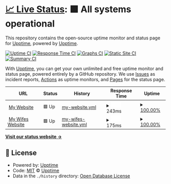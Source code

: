 # [📈 Live Status](https://demo.upptime.js.org): <!--live status--> **🟩 All systems operational**

This repository contains the open-source uptime monitor and status page for [Upptime](https://upptime.js.org), powered by [Upptime](https://github.com/upptime/upptime).

[![Uptime CI](https://github.com/upptime/upptime/workflows/Uptime%20CI/badge.svg)](https://github.com/upptime/upptime/actions?query=workflow%3A%22Uptime+CI%22)
[![Response Time CI](https://github.com/upptime/upptime/workflows/Response%20Time%20CI/badge.svg)](https://github.com/upptime/upptime/actions?query=workflow%3A%22Response+Time+CI%22)
[![Graphs CI](https://github.com/upptime/upptime/workflows/Graphs%20CI/badge.svg)](https://github.com/upptime/upptime/actions?query=workflow%3A%22Graphs+CI%22)
[![Static Site CI](https://github.com/upptime/upptime/workflows/Static%20Site%20CI/badge.svg)](https://github.com/upptime/upptime/actions?query=workflow%3A%22Static+Site+CI%22)
[![Summary CI](https://github.com/upptime/upptime/workflows/Summary%20CI/badge.svg)](https://github.com/upptime/upptime/actions?query=workflow%3A%22Summary+CI%22)

With [Upptime](https://upptime.js.org), you can get your own unlimited and free uptime monitor and status page, powered entirely by a GitHub repository. We use [Issues](https://github.com/upptime/upptime/issues) as incident reports, [Actions](https://github.com/upptime/upptime/actions) as uptime monitors, and [Pages](https://demo.upptime.js.org) for the status page.

<!--start: status pages-->
<!-- This summary is generated by Upptime (https://github.com/upptime/upptime) -->
<!-- Do not edit this manually, your changes will be overwritten -->
<!-- prettier-ignore -->
| URL | Status | History | Response Time | Uptime |
| --- | ------ | ------- | ------------- | ------ |
| <img alt="" src="https://favicons.githubusercontent.com/alexbezek.io" height="13"> [My Website](https://alexbezek.io) | 🟩 Up | [my-website.yml](https://github.com/alex-bezek/uptime/commits/HEAD/history/my-website.yml) | <details><summary><img alt="Response time graph" src="./graphs/my-website/response-time-week.png" height="20"> 243ms</summary><br><a href="https://upptime.github.io/upptime/history/my-website"><img alt="Response time 172" src="https://img.shields.io/endpoint?url=https%3A%2F%2Fraw.githubusercontent.com%2Falex-bezek%2Fuptime%2FHEAD%2Fapi%2Fmy-website%2Fresponse-time.json"></a><br><a href="https://upptime.github.io/upptime/history/my-website"><img alt="24-hour response time 177" src="https://img.shields.io/endpoint?url=https%3A%2F%2Fraw.githubusercontent.com%2Falex-bezek%2Fuptime%2FHEAD%2Fapi%2Fmy-website%2Fresponse-time-day.json"></a><br><a href="https://upptime.github.io/upptime/history/my-website"><img alt="7-day response time 243" src="https://img.shields.io/endpoint?url=https%3A%2F%2Fraw.githubusercontent.com%2Falex-bezek%2Fuptime%2FHEAD%2Fapi%2Fmy-website%2Fresponse-time-week.json"></a><br><a href="https://upptime.github.io/upptime/history/my-website"><img alt="30-day response time 152" src="https://img.shields.io/endpoint?url=https%3A%2F%2Fraw.githubusercontent.com%2Falex-bezek%2Fuptime%2FHEAD%2Fapi%2Fmy-website%2Fresponse-time-month.json"></a><br><a href="https://upptime.github.io/upptime/history/my-website"><img alt="1-year response time 172" src="https://img.shields.io/endpoint?url=https%3A%2F%2Fraw.githubusercontent.com%2Falex-bezek%2Fuptime%2FHEAD%2Fapi%2Fmy-website%2Fresponse-time-year.json"></a></details> | <details><summary><a href="https://upptime.github.io/upptime/history/my-website">100.00%</a></summary><a href="https://upptime.github.io/upptime/history/my-website"><img alt="All-time uptime 99.95%" src="https://img.shields.io/endpoint?url=https%3A%2F%2Fraw.githubusercontent.com%2Falex-bezek%2Fuptime%2FHEAD%2Fapi%2Fmy-website%2Fuptime.json"></a><br><a href="https://upptime.github.io/upptime/history/my-website"><img alt="24-hour uptime 100.00%" src="https://img.shields.io/endpoint?url=https%3A%2F%2Fraw.githubusercontent.com%2Falex-bezek%2Fuptime%2FHEAD%2Fapi%2Fmy-website%2Fuptime-day.json"></a><br><a href="https://upptime.github.io/upptime/history/my-website"><img alt="7-day uptime 100.00%" src="https://img.shields.io/endpoint?url=https%3A%2F%2Fraw.githubusercontent.com%2Falex-bezek%2Fuptime%2FHEAD%2Fapi%2Fmy-website%2Fuptime-week.json"></a><br><a href="https://upptime.github.io/upptime/history/my-website"><img alt="30-day uptime 99.90%" src="https://img.shields.io/endpoint?url=https%3A%2F%2Fraw.githubusercontent.com%2Falex-bezek%2Fuptime%2FHEAD%2Fapi%2Fmy-website%2Fuptime-month.json"></a><br><a href="https://upptime.github.io/upptime/history/my-website"><img alt="1-year uptime 99.95%" src="https://img.shields.io/endpoint?url=https%3A%2F%2Fraw.githubusercontent.com%2Falex-bezek%2Fuptime%2FHEAD%2Fapi%2Fmy-website%2Fuptime-year.json"></a></details>
| <img alt="" src="https://favicons.githubusercontent.com/drgoldsby.vet" height="13"> [My Wifes Website](https://drgoldsby.vet) | 🟩 Up | [my-wifes-website.yml](https://github.com/alex-bezek/uptime/commits/HEAD/history/my-wifes-website.yml) | <details><summary><img alt="Response time graph" src="./graphs/my-wifes-website/response-time-week.png" height="20"> 175ms</summary><br><a href="https://upptime.github.io/upptime/history/my-wifes-website"><img alt="Response time 157" src="https://img.shields.io/endpoint?url=https%3A%2F%2Fraw.githubusercontent.com%2Falex-bezek%2Fuptime%2FHEAD%2Fapi%2Fmy-wifes-website%2Fresponse-time.json"></a><br><a href="https://upptime.github.io/upptime/history/my-wifes-website"><img alt="24-hour response time 166" src="https://img.shields.io/endpoint?url=https%3A%2F%2Fraw.githubusercontent.com%2Falex-bezek%2Fuptime%2FHEAD%2Fapi%2Fmy-wifes-website%2Fresponse-time-day.json"></a><br><a href="https://upptime.github.io/upptime/history/my-wifes-website"><img alt="7-day response time 175" src="https://img.shields.io/endpoint?url=https%3A%2F%2Fraw.githubusercontent.com%2Falex-bezek%2Fuptime%2FHEAD%2Fapi%2Fmy-wifes-website%2Fresponse-time-week.json"></a><br><a href="https://upptime.github.io/upptime/history/my-wifes-website"><img alt="30-day response time 177" src="https://img.shields.io/endpoint?url=https%3A%2F%2Fraw.githubusercontent.com%2Falex-bezek%2Fuptime%2FHEAD%2Fapi%2Fmy-wifes-website%2Fresponse-time-month.json"></a><br><a href="https://upptime.github.io/upptime/history/my-wifes-website"><img alt="1-year response time 157" src="https://img.shields.io/endpoint?url=https%3A%2F%2Fraw.githubusercontent.com%2Falex-bezek%2Fuptime%2FHEAD%2Fapi%2Fmy-wifes-website%2Fresponse-time-year.json"></a></details> | <details><summary><a href="https://upptime.github.io/upptime/history/my-wifes-website">100.00%</a></summary><a href="https://upptime.github.io/upptime/history/my-wifes-website"><img alt="All-time uptime 99.96%" src="https://img.shields.io/endpoint?url=https%3A%2F%2Fraw.githubusercontent.com%2Falex-bezek%2Fuptime%2FHEAD%2Fapi%2Fmy-wifes-website%2Fuptime.json"></a><br><a href="https://upptime.github.io/upptime/history/my-wifes-website"><img alt="24-hour uptime 100.00%" src="https://img.shields.io/endpoint?url=https%3A%2F%2Fraw.githubusercontent.com%2Falex-bezek%2Fuptime%2FHEAD%2Fapi%2Fmy-wifes-website%2Fuptime-day.json"></a><br><a href="https://upptime.github.io/upptime/history/my-wifes-website"><img alt="7-day uptime 100.00%" src="https://img.shields.io/endpoint?url=https%3A%2F%2Fraw.githubusercontent.com%2Falex-bezek%2Fuptime%2FHEAD%2Fapi%2Fmy-wifes-website%2Fuptime-week.json"></a><br><a href="https://upptime.github.io/upptime/history/my-wifes-website"><img alt="30-day uptime 99.91%" src="https://img.shields.io/endpoint?url=https%3A%2F%2Fraw.githubusercontent.com%2Falex-bezek%2Fuptime%2FHEAD%2Fapi%2Fmy-wifes-website%2Fuptime-month.json"></a><br><a href="https://upptime.github.io/upptime/history/my-wifes-website"><img alt="1-year uptime 99.96%" src="https://img.shields.io/endpoint?url=https%3A%2F%2Fraw.githubusercontent.com%2Falex-bezek%2Fuptime%2FHEAD%2Fapi%2Fmy-wifes-website%2Fuptime-year.json"></a></details>

<!--end: status pages-->

[**Visit our status website →**](https://demo.upptime.js.org)

## 📄 License

- Powered by: [Upptime](https://github.com/upptime/upptime)
- Code: [MIT](./LICENSE) © [Upptime](https://upptime.js.org)
- Data in the `./history` directory: [Open Database License](https://opendatacommons.org/licenses/odbl/1-0/)
